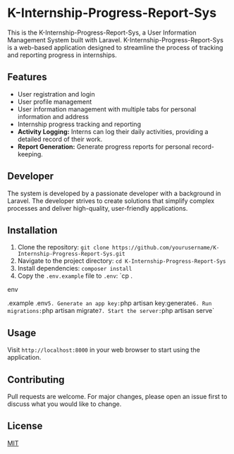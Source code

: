 # K-Internship-Progress-Report-Sys

This is the K-Internship-Progress-Report-Sys, a User Information Management System built with Laravel.
K-Internship-Progress-Report-Sys is a web-based application designed to streamline the process of tracking and reporting progress in internships.

## Features

- User registration and login
- User profile management
- User information management with multiple tabs for personal information and address
- Internship progress tracking and reporting
- **Activity Logging:** Interns can log their daily activities, providing a detailed record of their work.
- **Report Generation:** Generate progress reports for personal record-keeping.

## Developer

The system is developed by a passionate developer with a background in Laravel. The developer strives to create solutions that simplify complex processes and deliver high-quality, user-friendly applications.

## Installation

1. Clone the repository: `git clone https://github.com/yourusername/K-Internship-Progress-Report-Sys.git`
2. Navigate to the project directory: `cd K-Internship-Progress-Report-Sys`
3. Install dependencies: `composer install`
4. Copy the `.env.example` file to `.env`: `cp .

env

.example .env`
5. Generate an app key: `php artisan key:generate`
6. Run migrations: `php artisan migrate`
7. Start the server: `php artisan serve`

## Usage

Visit `http://localhost:8000` in your web browser to start using the application.

## Contributing

Pull requests are welcome. For major changes, please open an issue first to discuss what you would like to change.

## License

[MIT](https://choosealicense.com/licenses/mit/)
